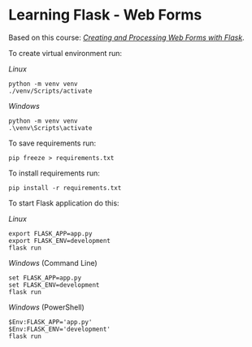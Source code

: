 # Learning Flask - Web Forms

Based on this course: _[Creating and Processing Web Forms with Flask](https://app.pluralsight.com/library/courses/creating-processing-web-forms-flask/table-of-contents)_.

To create virtual environment run:

_Linux_

```
python -m venv venv
./venv/Scripts/activate
```

_Windows_

```
python -m venv venv
.\venv\Scripts\activate
```

To save requirements run:
```
pip freeze > requirements.txt
```

To install requirements run:

```
pip install -r requirements.txt
```

To start Flask application do this:

_Linux_

```
export FLASK_APP=app.py
export FLASK_ENV=development
flask run
```

_Windows_ (Command Line)

```
set FLASK_APP=app.py
set FLASK_ENV=development
flask run
```

_Windows_ (PowerShell)

```
$Env:FLASK_APP='app.py'
$Env:FLASK_ENV='development'
flask run
```